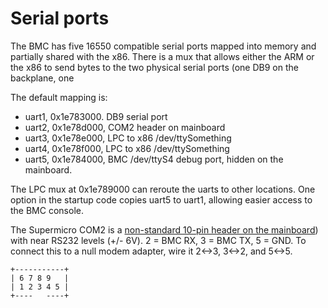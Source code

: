 # Serial ports

The BMC has five 16550 compatible serial ports mapped into memory and partially
shared with the x86.  There is a mux that allows either the ARM or the x86 to
send bytes to the two physical serial ports (one DB9 on the backplane, one

The default mapping is:

* uart1, 0x1e783000. DB9 serial port
* uart2, 0x1e78d000, COM2 header on mainboard
* uart3, 0x1e78e000, LPC to x86 /dev/ttySomething
* uart4, 0x1e78f000, LPC to x86 /dev/ttySomething
* uart5, 0x1e784000, BMC /dev/ttyS4 debug port, hidden on the mainboard.

The LPC mux at 0x1e789000 can reroute the uarts to other locations.
One option in the startup code copies uart5 to uart1, allowing easier access to the BMC console.

The Supermicro COM2 is a [non-standard 10-pin header on the mainboard](https://strugglers.net/~andy/blog/2015/06/19/fun-with-supermicro-motherboard-serial-headers/))
with near RS232 levels (+/- 6V).  2 = BMC RX, 3 = BMC TX, 5 = GND.  To connect this to
a null modem adapter, wire it 2<->3, 3<->2, and 5<->5.

```
+-----------+
| 6 7 8 9   |
| 1 2 3 4 5 |
+----   ----+
```
